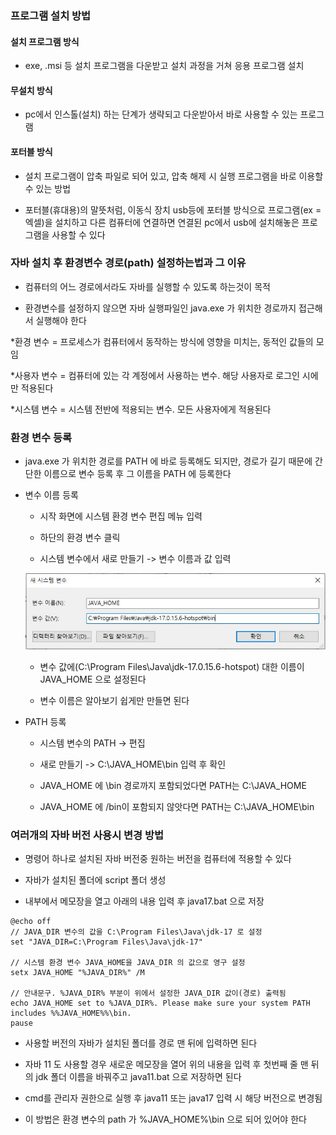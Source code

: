 ### 프로그램 설치 방법

#### 설치 프로그램 방식

* exe, .msi 등 설치 프로그램을 다운받고 설치 과정을 거쳐 응용 프로그램 설치

#### 무설치 방식

* pc에서 인스톨(설치) 하는 단계가 생략되고 다운받아서 바로 사용할 수 있는 프로그램

#### 포터블 방식  
 
* 설치 프로그램이 압축 파일로 되어 있고, 압축 해제 시 실행 프로그램을 바로 이용할 수 있는 방법

* 포터블(휴대용)의 말뜻처럼, 이동식 장치 usb등에 포터블 방식으로 프로그램(ex = 엑셀)을 설치하고 다른 컴퓨터에 연결하면 연결된 pc에서 usb에 설치해놓은 프로그램을 사용할 수 있다

### 자바 설치 후 환경변수 경로(path) 설정하는법과 그 이유

* 컴퓨터의 어느 경로에서라도 자바를 실행할 수 있도록 하는것이 목적

* 환경변수를 설정하지 않으면 자바 실행파일인 java.exe 가 위치한 경로까지 접근해서 실행해야 한다

*환경 변수 = 프로세스가 컴퓨터에서 동작하는 방식에 영향을 미치는, 동적인 값들의 모임

*사용자 변수 = 컴퓨터에 있는 각 계정에서 사용하는 변수. 해당 사용자로 로그인 시에만 적용된다

*시스템 변수 = 시스템 전반에 적용되는 변수. 모든 사용자에게 적용된다

### 환경 변수 등록

* java.exe 가 위치한 경로를 PATH 에 바로 등록해도 되지만, 경로가 길기 때문에 간단한 이름으로 변수 등록 후 그 이름을 PATH 에 등록한다  

* 변수 이름 등록
 
  - 시작 화면에 시스템 환경 변수 편집 메뉴 입력
 
  - 하단의 환경 변수 클릭
 
  - 시스템 변수에서 새로 만들기 -> 변수 이름과 값 입력
 
   <img src = "https://raw.githubusercontent.com/pansakr/TIL/refs/heads/main/%EC%9D%B4%EB%AF%B8%EC%A7%80/Java/JVM/%ED%99%98%EA%B2%BD%EB%B3%80%EC%88%98%20%EC%83%9D%EC%84%B1.JPG" alt="환경변수 입력">
  
  - 변수 값에(C:\Program Files\Java\jdk-17.0.15.6-hotspot) 대한 이름이 JAVA_HOME 으로 설정된다
  
  - 변수 이름은 알아보기 쉽게만 만들면 된다

* PATH 등록

  - 시스템 변수의 PATH -> 편집
 
  - 새로 만들기 -> C:\JAVA_HOME\bin 입력 후 확인
 
  - JAVA_HOME 에 \bin 경로까지 포함되었다면 PATH는  C:\JAVA_HOME
 
  - JAVA_HOME 에 /bin이 포함되지 않앗다면 PATH는  C:\JAVA_HOME\bin

### 여러개의 자바 버전 사용시 변경 방법

* 명령어 하나로 설치된 자바 버전중 원하는 버전을 컴퓨터에 적용할 수 있다

* 자바가 설치된 폴더에 script 폴더 생성

* 내부에서 메모장을 열고 아래의 내용 입력 후 java17.bat 으로 저장

 ```script
@echo off
// JAVA_DIR 변수의 값을 C:\Program Files\Java\jdk-17 로 설정
set "JAVA_DIR=C:\Program Files\Java\jdk-17"

// 시스템 환경 변수 JAVA_HOME을 JAVA_DIR 의 값으로 영구 설정
setx JAVA_HOME "%JAVA_DIR%" /M

// 안내문구. %JAVA_DIR% 부분이 위에서 설정한 JAVA_DIR 값이(경로) 출력됨
echo JAVA_HOME set to %JAVA_DIR%. Please make sure your system PATH includes %%JAVA_HOME%%\bin.
pause
 ```
 - 사용할 버전의 자바가 설치된 폴더를 경로 맨 뒤에 입력하면 된다

 - 자바 11 도 사용할 경우 새로운 메모장을 열어 위의 내용을 입력 후 첫번째 줄 맨 뒤의 jdk 폴더 이름을 바꿔주고 java11.bat 으로 저장하면 된다 

* cmd를 관리자 권한으로 실행 후 java11 또는 java17 입력 시 해당 버전으로 변경됨

* 이 방법은 환경 변수의 path 가 %JAVA_HOME%\bin 으로 되어 있어야 한다
